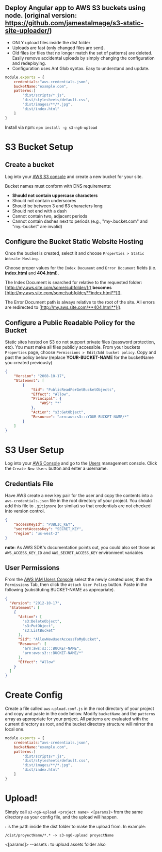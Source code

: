 Deploy Angular app to AWS S3 buckets using node.
(original version: https://github.com/jamestalmage/s3-static-site-uploader/)
-----------------------------------------------
* ONLY upload files inside the dist folder
* Uploads are fast (only changed files are sent).
* Old files (or files that no longer match the set of patterns) are deleted. Easily remove accidental uploads by simply changing the configuration and redeploying.
* Configuration uses Ant Glob syntax. Easy to understand and update.  

```javascript
module.exports = {
	credentials:"aws-credentials.json",
	bucketName:"example.com",
	patterns:[
		"dist/scripts/*.js",
		"dist/stylesheets/default.css",
		"dist/images/**/*.jpg",
		"dist/index.html"
	]
}
```

Install via npm: `npm install -g s3-ng6-upload`

S3 Bucket Setup
===============

Create a bucket 
---------------

Log into your [AWS S3 console](https://console.aws.amazon.com) and create a new bucket for your site.

Bucket names must conform with DNS requirements:

* **Should not contain uppercase characters**
* Should not contain underscores
* Should be between 3 and 63 characters long
* Should not end with a dash
* Cannot contain two, adjacent periods
* Cannot contain dashes next to periods (e.g., "my-.bucket.com" and "my.-bucket" are invalid)


Configure the Bucket Static Website Hosting
-------------------------------------------

Once the bucket is created, select it and choose `Properties > Static Website Hosting`. 

Choose proper values for the `Index Document` and `Error Document` fields (i.e. **index.html** and **404.html**). 

The Index Document is searched for relative to the requested folder: [http://my.aws.site.com/some/subfolder/]() **becomes** [http://my.aws.site.com/some/subfolder/**index.html**]().
	
The Error Document path is always relative to the root of the site. All errors are redirected to [http://my.aws.site.com/**404.html**](). 


Configure a Public Readable Policy for the Bucket
-------------------------------------------------

Static sites hosted on S3 do not support private files (password protection, etc). You must make all files publicly accessible. From your buckets `Properties` page, choose `Permissions > Edit/Add bucket policy`. Copy and past the policy below (replace **YOUR-BUCKET-NAME** for the bucketName you created previously)

```json
{
	"Version": "2008-10-17",
	"Statement": [
		{
			"Sid": "PublicReadForGetBucketObjects",
			"Effect": "Allow",
			"Principal": {
				"AWS": "*"
			},
			"Action": "s3:GetObject",
			"Resource": "arn:aws:s3:::YOUR-BUCKET-NAME/*"
		}
	]
}
```

S3 User Setup
=============

Log into your [AWS Console](https://console.aws.amazon.com/iam/?#users) and go to the [Users](https://console.aws.amazon.com/iam/?#users) management console. Click the `Create New Users` button and enter a username. 

Credentials File
----------------

Have AWS create a new key pair for the user and copy the contents into a `aws-credentials.json` file in the root directory of your project. You should add this file to `.gitignore` (or similar) so that credentials are not checked into version control.

```json
{ 
	"accessKeyId": "PUBLIC_KEY", 
	"secretAccessKey": "SECRET_KEY", 
	"region": "us-west-2" 
}
```

**note**: As AWS SDK's documentation points out, you could also set those as `AWS_ACCESS_KEY_ID` and `AWS_SECRET_ACCESS_KEY` environment variables 

User Permissions
----------------

From the [AWS IAM Users Console](https://console.aws.amazon.com/iam/?#users) select the newly created user, then the `Permissions` Tab, then click the `Attach User Policy` button.  Paste in the following (substituting BUCKET-NAME as appropriate).

```json
{
  "Version": "2012-10-17",
  "Statement": [
    {
      "Action": [
        "s3:DeleteObject",
        "s3:PutObject",
        "s3:ListBucket"
      ],
      "Sid": "AllowNewUserAccessToMyBucket",
      "Resource": [
        "arn:aws:s3:::BUCKET-NAME",
		"arn:aws:s3:::BUCKET-NAME/*"
      ],
      "Effect": "Allow"
    }
  ]
}
```

Create Config
=============

Create a file called `aws-upload.conf.js` in the root directory of your project and copy and paste in the code below. Modify `bucketName` and the `patterns` array as appropriate for your project. All patterns are evaluated with the current directory as root, and the bucket directory structure will mirror the local one.

```javascript
module.exports = {
	credentials:"aws-credentials.json",
	bucketName:"example.com",
	patterns:[
		"dist/scripts/*.js",
		"dist/stylesheets/default.css",
		"dist/images/**/*.jpg",
		"dist/index.html"
	]
}
```

Upload!
=======

Simply call `s3-ng6-upload <project name> <[params]>` from the same directory as your config file, and the upload will happen.

<project name>: is the path inside the dist folder to make the upload from. In example:

	/dist/proyectName/*.* -> s3-ng6-upload proyectName	

<[params]>
	--assets : to upload assets folder also
